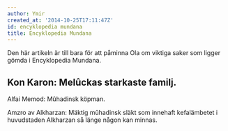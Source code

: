 ```yaml
---
author: Ymir
created_at: '2014-10-25T17:11:47Z'
id: encyklopedia mundana
title: Encyklopedia Mundana
---
```

Den här artikeln är till bara för att påminna Ola om viktiga saker som ligger gömda i Encyklopedia Mundana.

## Kon Karon: Melûckas starkaste familj.

Alfai Memod: Mûhadinsk köpman.

Amzro av Alkharzan: Mäktig mûhadinsk släkt som innehaft kefalämbetet i huvudstaden Alkharzan så länge någon kan minnas.
